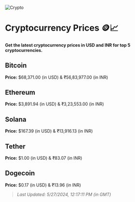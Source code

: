 
![Crypto](https://www.techguide.com.au/wp-content/uploads/2020/11/crypto3.jpeg)

# Cryptocurrency Prices 🪙📈

#### Get the latest cryptocurrency prices in USD and INR for top 5 cryptocurrencies.

## Bitcoin

**Price:** $68,371.00 (in USD) & ₹56,83,977.00 (in INR)

## Ethereum

**Price:** $3,891.94 (in USD) & ₹3,23,553.00 (in INR)

## Solana

**Price:** $167.39 (in USD) & ₹13,916.13 (in INR)

## Tether

**Price:** $1.00 (in USD) & ₹83.07 (in INR)

## Dogecoin

**Price:** $0.17 (in USD) & ₹13.96 (in INR)

> _Last Updated: 5/27/2024, 12:17:11 PM (in GMT)_
